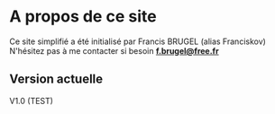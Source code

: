 # A propos de ce site


Ce site simplifié a été initialisé par Francis BRUGEL (alias Franciskov)<br>
N'hésitez pas à me contacter si besoin <b>f.brugel@free.fr</b>


## Version actuelle

V1.0 (TEST)
